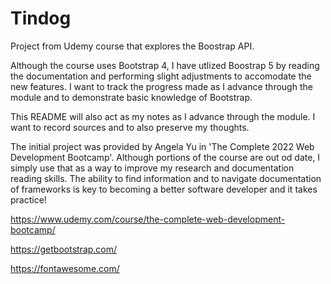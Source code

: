# Tindog
  Project from Udemy course that explores the Boostrap API.

  Although the course uses Bootstrap 4, I have utlized Boostrap 5 by reading the documentation and performing slight adjustments to accomodate the new features. I want to track the progress made as I advance through the module and to demonstrate basic knowledge of Bootstrap.
  
  This README will also act as my notes as I advance through the module. I want to record sources and to also preserve my thoughts.
  
  The initial project was provided by Angela Yu in 'The Complete 2022 Web Development Bootcamp'. Although portions of the course are out od date, I simply use that as a way to improve my research and documentation reading skills. The ability to find information and to navigate documentation of frameworks is key to becoming a better software developer and it takes practice!
  
  
  https://www.udemy.com/course/the-complete-web-development-bootcamp/
  
  https://getbootstrap.com/
  
  https://fontawesome.com/
